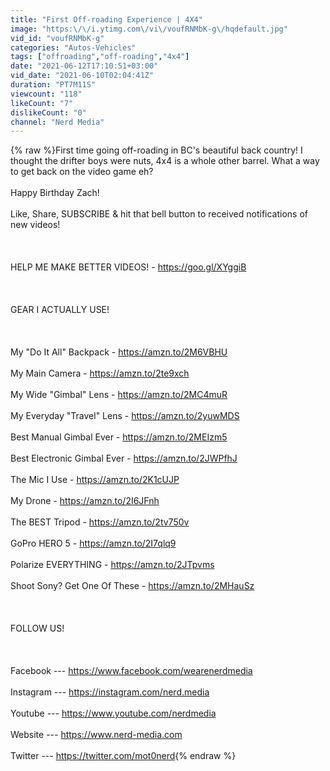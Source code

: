 ```yaml
---
title: "First Off-roading Experience | 4X4"
image: "https:\/\/i.ytimg.com\/vi\/voufRNMbK-g\/hqdefault.jpg"
vid_id: "voufRNMbK-g"
categories: "Autos-Vehicles"
tags: ["offroading","off-roading","4x4"]
date: "2021-06-12T17:10:51+03:00"
vid_date: "2021-06-10T02:04:41Z"
duration: "PT7M11S"
viewcount: "118"
likeCount: "7"
dislikeCount: "0"
channel: "Nerd Media"
---
```

{% raw %}First time going off-roading in BC's beautiful back country! I thought the drifter boys were nuts, 4x4 is a whole other barrel. What a way to get back on the video game eh?<br /><br />Happy Birthday Zach!<br /><br />Like, Share, SUBSCRIBE &amp; hit that bell button to received notifications of new videos!<br /><br /><br /><br />HELP ME MAKE BETTER VIDEOS!  - <a rel="nofollow" target="blank" href="https://goo.gl/XYggiB">https://goo.gl/XYggiB</a><br /><br /><br /><br />GEAR I ACTUALLY USE!<br /><br /><br /><br />My &quot;Do It All&quot; Backpack - <a rel="nofollow" target="blank" href="https://amzn.to/2M6VBHU">https://amzn.to/2M6VBHU</a><br /><br />My Main Camera - <a rel="nofollow" target="blank" href="https://amzn.to/2te9xch">https://amzn.to/2te9xch</a><br /><br />My Wide &quot;Gimbal&quot; Lens - <a rel="nofollow" target="blank" href="https://amzn.to/2MC4muR">https://amzn.to/2MC4muR</a><br /><br />My Everyday &quot;Travel&quot; Lens - <a rel="nofollow" target="blank" href="https://amzn.to/2yuwMDS">https://amzn.to/2yuwMDS</a><br /><br />Best Manual Gimbal Ever - <a rel="nofollow" target="blank" href="https://amzn.to/2MEIzm5">https://amzn.to/2MEIzm5</a><br /><br />Best Electronic Gimbal Ever - <a rel="nofollow" target="blank" href="https://amzn.to/2JWPfhJ">https://amzn.to/2JWPfhJ</a><br /><br />The Mic I Use - <a rel="nofollow" target="blank" href="https://amzn.to/2K1cUJP">https://amzn.to/2K1cUJP</a><br /><br />My Drone - <a rel="nofollow" target="blank" href="https://amzn.to/2I6JFnh">https://amzn.to/2I6JFnh</a><br /><br />The BEST Tripod - <a rel="nofollow" target="blank" href="https://amzn.to/2tv750v">https://amzn.to/2tv750v</a><br /><br />GoPro HERO 5 - <a rel="nofollow" target="blank" href="https://amzn.to/2I7qlq9">https://amzn.to/2I7qlq9</a><br /><br />Polarize EVERYTHING - <a rel="nofollow" target="blank" href="https://amzn.to/2JTpvms">https://amzn.to/2JTpvms</a><br /><br />Shoot Sony? Get One Of These - <a rel="nofollow" target="blank" href="https://amzn.to/2MHauSz">https://amzn.to/2MHauSz</a><br /><br /><br /><br />FOLLOW US!<br /><br /><br /><br />Facebook --- <a rel="nofollow" target="blank" href="https://www.facebook.com/wearenerdmedia">https://www.facebook.com/wearenerdmedia</a><br /><br />Instagram --- <a rel="nofollow" target="blank" href="https://instagram.com/nerd.media">https://instagram.com/nerd.media</a><br /><br />Youtube --- <a rel="nofollow" target="blank" href="https://www.youtube.com/nerdmedia">https://www.youtube.com/nerdmedia</a><br /><br />Website --- <a rel="nofollow" target="blank" href="https://www.nerd-media.com">https://www.nerd-media.com</a><br /><br />Twitter --- <a rel="nofollow" target="blank" href="https://twitter.com/mot0nerd">https://twitter.com/mot0nerd</a>{% endraw %}
